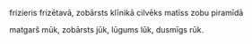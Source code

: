 frizieris frizētavā,
zobārsts klīnikā
cilvēks matīss
zobu piramīdā

matgarš mūk,
zobārsts jūk,
lūgums lūk,
dusmīgs rūk.

